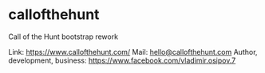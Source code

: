 # callofthehunt
Call of the Hunt bootstrap rework

Link: https://www.callofthehunt.com/
Mail: hello@callofthehunt.com
Author, development, business: https://www.facebook.com/vladimir.osipov.7
